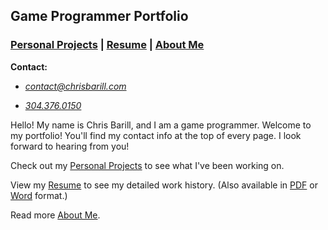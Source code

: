 ## Game Programmer Portfolio

### [Personal Projects][] | [Resume][] | [About Me][]

__Contact:__

*  _<contact@chrisbarill.com>_

*  _[304.376.0150](tel:+13043760150)_

[About Me]: about "Read About Me"
[Personal Projects]: projects "View My Projects"
[Resume]: resume "View My Resume"

Hello! My name is Chris Barill, and I am a game programmer. Welcome to my portfolio! You'll find my contact info at the top of every page. I look forward to hearing from you!

Check out my [Personal Projects][] to see what I've been working on. 

View my [Resume][] to see my detailed work history. (Also available in [PDF](ChrisBarillResume.pdf) or [Word](ChrisBarillResume.docx) format.)

Read more [About Me][].